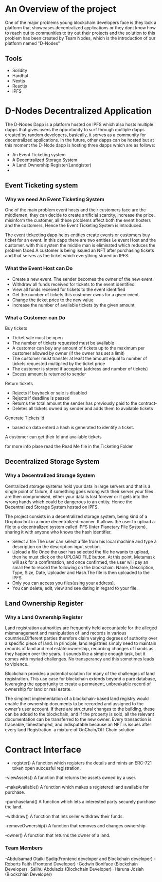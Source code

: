 # An Overview of the project

One of the major problems young blockchain developers face is they lack a platform that showcases decentralized applications or they dont know how to reach out to communities to try out their projects and the solution to this problem has been created by Team Nodes, which is the introduction of our platform named "D-Nodes"

## Tools

- Solidity
- Hardhat
- Nextjs
- Reactjs
- IPFS

# D-Nodes Decentralized Application

The D-Nodes Dapp is a platform hosted on IPFS which also hosts multiple dapps that gives users the oppurtunity to surf through multiple dapps created by random developers, basically, it serves as a community for decentralized applications. In the future, other dapps can be hosted but at this moment the D-Node dapp is hosting three dapps which are as follows:

- An Event Ticketing system
- A Decentralized Storage System
- A Land Ownership Register(Landgister)
-

## Event Ticketing system

### Why we need An Event Ticketing System

One of the main problem event hosts and their customers face are the middlemen, they can decide to create artificial scarcity, increase the price, misinform the customer, all these problems affect both the event hosters and the customers, Hence the Event Ticketing System is introduced.

The event tickecting dapp helps entities create events or customers buy ticket for an event. In this dapp there are two entities i.e event Host and the customer. with this system the middle man is eliminated which reduces the problem faced.A customer is being issued an NFT after purchasing tickets and that serves as the ticket which everything stored on IPFS.

### What the Event Host can Do

- Create a new event. The sender becomes the owner of the new event.
- Withdraw all funds received for tickets to the event identified
- View all funds received for tickets to the event identified
- Get the number of tickets this customer owns for a given event
- Change the ticket price to the new value
- Increase the number of available tickets by the given amount

### What a Customer can Do

Buy tickets

- Ticket sale must be open
- The number of tickets requested must be available
- A customer can buy any amount of tickets up to the maximum per customer allowed by owner (if the owner has set a limit)
- The customer must transfer at least the amount equal to number of tickets requested multiplied by the ticket price
- The customer is stored if accepted (address and number of tickets)
- Excess amount is returned to sender

Return tickets

- Rejects if buyback or sale is disabled
- Rejects if deadline is passed
- Returns the total amount the sender has previously paid to the contract-
- Deletes all tickets owned by sender and adds them to available tickets

Generate Tickets Id

- based on data enterd a hash is generated to identify a ticket.

A customer can get their Id and available tickets

for more info plase read the Read Me file in the Ticketing Folder

## Decentralized Storage System

### Why a Decentralized Storage System

Centralized storage systems hold your data in large servers and that is a single point of failure, if something goes wrong with their server your files are then compromised, either your data is lost forever or it gets into the wrong hands which could be dangerous to an entity. Hence the Decentralized Storage System hosted on IPFS.

The project consists in a decentralized storage system, being kind of a Dropbox but in a more decentralized manner. It allows the user to upload a file to a decentralized system called IPFS (Inter Planetary File System), sharing it with anyone who knows the hash identifier.

- Select a file
  The user can select a file from his local machine and type a description on the description input section.
- Upload a file
  Once the user has selected the file he wants to upload, then he must click on the UPLOAD FILE button. At this point, Metamask will ask for a confirmation, and once confirmed, the user will pay an small fee to record the following on the blockchain: Name, Description, Type, Size, Date, Uploader and Hash.The file is then uploaded to the IPFS.
- Only you can access you files(using your address).
- You can delete, edit, view and see dating in regard to your file.

## Land Ownership Register

### Why a Land Ownership Register

Land registration authorities are frequently held accountable for the alleged mismanagement and manipulation of land records in various countries.Different parties therefore claim varying degrees of authority over a specific piece of land. In principle, land registries simply need to maintain records of land and real estate ownership, recording changes of hands as they happen over the years. It sounds like a simple enough task, but it comes with myriad challenges. No transperancy and this sometimes leads to violence.

Blockchain provides a potential solution for many of the challenges of land registration. This use case for blockchain extends beyond a pure database, leveraging the opportunity to create a permanent, unbreakable record of ownership for land or real estate.

The simplest implementation of a blockchain-based land registry would enable the ownership documents to be recorded and assigned to the owner’s user account. If there are structural changes to the building, these can be added to the blockchain, and if the property is sold, all the relevant documentation can be transferred to the new owner. Every transaction is traceable, timestamped, and indisputable because an NFT is issues after every land Registration.
a mixture of OnChain/Off-Chain solution.

# Contract Interface

- register()
  A function which registers the details and mints an ERC-721 token open succesful registration.

-viewAssets()
A function that returns the assets owned by a user.

-makeAvailable()
A function which makes a registered land available for purchase.

-purchaseland()
A function which lets a interested party securely purchase the land.

-withdraw()
A function that lets seller withdraw their funds.

-removeOwnership()
A function that removes and changes ownership

-owner()
A function that returns the owner of a land.

### Team Members

-Abdulsamad Otaiki Sadiq(Frontend developer and Blockchain developer)
-Roberts Faith (Frontend Developer)
-Godwin Boniface (Blockchain Developer)
-Salihu Abdulaziz (Blockchain Developer)
-Haruna Josiah (Blockchain Developer)
